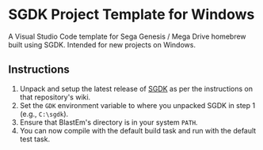# SGDK Project Template for Windows

A Visual Studio Code template for Sega Genesis / Mega Drive homebrew built using SGDK. Intended for new projects on Windows.

## Instructions

1. Unpack and setup the latest release of [SGDK](https://github.com/Stephane-D/SGDK/releases) as per the instructions on that repository's wiki.
2. Set the `GDK` environment variable to where you unpacked SGDK in step 1 (e.g., `C:\sgdk`).
3. Ensure that BlastEm's directory is in your system `PATH`.
4. You can now compile with the default build task and run with the default test task.
